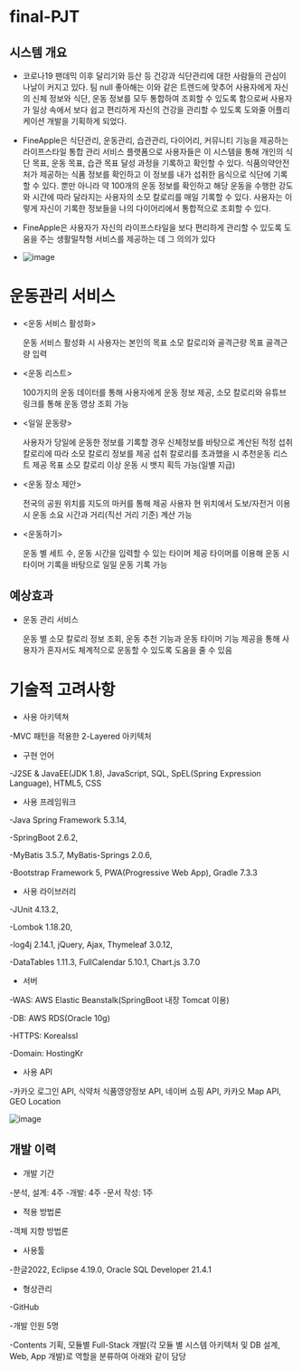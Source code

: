 # final-PJT

## 시스템 개요
- 코로나19 팬데믹 이후 달리기와 등산 등 건강과 식단관리에 대한 사람들의 관심이 나날이 커지고 있다. 
팀 null 좋아해는 이와 같은 트렌드에 맞추어 사용자에게 자신의 신체 정보와 식단, 운동 정보를 모두 통합하여 조회할 수 있도록 함으로써 사용자가 일상 속에서 보다 쉽고 편리하게 자신의 건강을 관리할 수 있도록 도와줄 어플리케이션 개발을 기획하게 되었다. 

- FineApple은 식단관리, 운동관리, 습관관리, 다이어리, 커뮤니티 기능을 제공하는 라이프스타일 통합 관리 서비스 플랫폼으로 사용자들은 이 시스템을 통해 개인의 식단 목표, 
운동 목표, 습관 목표 달성 과정을 기록하고 확인할 수 있다. 식품의약안전처가 제공하는 식품 정보를 확인하고 이 정보를 내가 섭취한 음식으로 식단에 기록할 수 있다. 
뿐만 아니라 약 100개의 운동 정보를 확인하고 해당 운동을 수행한 강도와 시간에 따라 달라지는 사용자의 소모 칼로리를 매일 기록할 수 있다. 
사용자는 이렇게 자신이 기록한 정보들을 나의 다이어리에서 통합적으로 조회할 수 있다.

- FineApple은 사용자가 자신의 라이프스타일을 보다 편리하게 관리할 수 있도록 도움을 주는 생활밀착형 서비스를 제공하는 데 그 의의가 있다

- ![image](https://user-images.githubusercontent.com/92357194/169931055-4e89b3c2-9077-4192-b2f0-2a5e2a0cd1b6.png)



# 운동관리 서비스

- <운동 서비스 활성화>

  운동 서비스 활성화 시 사용자는 본인의 목표 소모 칼로리와 골격근량 목표 골격근량 입력

- <운동 리스트>

  100가지의 운동 데이터를 통해 사용자에게 운동 정보 제공, 소모 칼로리와 유튜브 링크를 통해 운동 영상 조회 가능

- <일일 운동량>

  사용자가 당일에 운동한 정보를 기록할 경우 신체정보를 바탕으로 계산된 적정 섭취 칼로리에 따라 소모 칼로리 정보를 제공
  섭취 칼로리를 초과했을 시 추천운동 리스트 제공
  목표 소모 칼로리 이상 운동 시 뱃지 획득 가능(일별 지급)

- <운동 장소 제안>

  전국의 공원 위치를 지도의 마커를 통해 제공
  사용자 현 위치에서 도보/자전거 이용 시 운동 소요 시간과 거리(직선 거리 기준) 계산 가능

- <운동하기>

  운동 별 세트 수, 운동 시간을 입력할 수 있는 타이머 제공 
  타이머를 이용해 운동 시 타이머 기록을 바탕으로 일일 운동 기록 가능


## 예상효과
 - 운동 관리 서비스
 
   운동 별 소모 칼로리 정보 조회, 운동 추천 기능과 운동 타이머 기능 제공을 통해 사용자가 혼자서도 체계적으로 운동할 수 있도록 도움을 줄 수 있음


# 기술적 고려사항
- 사용 아키텍쳐

-MVC 패턴을 적용한 2-Layered 아키텍처

- 구현 언어

-J2SE & JavaEE(JDK 1.8), JavaScript, SQL, SpEL(Spring Expression Language), HTML5, CSS

- 사용 프레임워크

-Java Spring Framework 5.3.14, 

-SpringBoot 2.6.2, 

-MyBatis 3.5.7, MyBatis-Springs 2.0.6, 

-Bootstrap Framework 5, PWA(Progressive Web App), Gradle 7.3.3

- 사용 라이브러리

-JUnit 4.13.2, 

-Lombok 1.18.20, 

-log4j 2.14.1, jQuery, Ajax, Thymeleaf 3.0.12, 

-DataTables 1.11.3, FullCalendar 5.10.1, Chart.js 3.7.0

- 서버

-WAS: AWS Elastic Beanstalk(SpringBoot 내장 Tomcat 이용)

-DB: AWS RDS(Oracle 10g)

-HTTPS: Korealssl

-Domain: HostingKr

- 사용 API

-카카오 로그인 API, 식약처 식품영양정보 API, 네이버 쇼핑 API, 카카오 Map API, GEO Location

![image](https://user-images.githubusercontent.com/92357194/169930990-4b71979f-b5df-48ed-9cd9-4b700a494701.png)


## 개발 이력

- 개발 기간

-분석, 설계: 4주
-개발: 4주
-문서 작성: 1주

- 적용 방법론

-객체 지향 방법론

- 사용툴
 
-한글2022, Eclipse 4.19.0, Oracle SQL Developer 21.4.1

- 형상관리

-GitHub

-개발 인원 5명

-Contents 기획, 모듈별 Full-Stack 개발(각 모듈 별 시스템 아키텍처 및 DB 설계, Web, App 개발)로 역할을 분류하여 아래와 같이 담당

